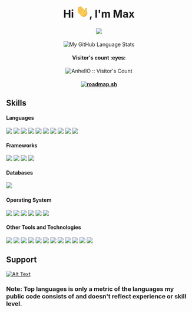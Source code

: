 <div align="center">
<h1 align="center">Hi <img width="35" src="https://github.com/1999AZZAR/1999AZZAR/blob/main/resources/img/waving.gif">, I'm Max</h1>
  <h4 align="center">
    <a>
  <img align="center" src="https://readme-typing-svg.herokuapp.com?font=Fira+Code&pause=1000&color=099F50&multiline=true&width=435&lines=a+trainee+at+Wongdoody+in+germany" />
  </a>
  </h4>
</div>

<div align="center">
  <img src="https://github-readme-stats.vercel.app/api/top-langs/?username=Maxiboy441&langs_count=5&theme=tokyonight" alt="My GitHub Language Stats">
</div>

<h4 align="center">Visitor's count :eyes:</h4>
<p align="center"><img src="https://profile-counter.glitch.me/{Maxiboy441}/count.svg" alt="AnhellO :: Visitor's Count" /></p>

<h4 align="center">
<a align="center"href="https://roadmap.sh"><img src="https://api.roadmap.sh/v1-badge/tall/647d869e40cee644b2851631?variant=dark" alt="roadmap.sh"/>
</a></h4>


## Skills 

<h4> Languages</h4>
<span> 
  <img src="https://img.shields.io/badge/HTML5-E34F26?style=for-the-badge&logo=html5&logoColor=white">
  <img src="https://img.shields.io/badge/CSS3-1572B6?style=for-the-badge&logo=css3&logoColor=white">
  <img src="https://img.shields.io/badge/JavaScript-F7DF1E?style=for-the-badge&logo=javascript&logoColor=black">
  <img src="https://img.shields.io/badge/PHP-777BB4?style=for-the-badge&logo=php&logoColor=white">
  <img src="https://img.shields.io/badge/CSHARP-gray?style=for-the-badge&logo=csharp&logoColor=white">
  <img src="https://img.shields.io/badge/COBOL-blue?style=for-the-badge&logo=cobol&logoColor=black">
  <img src="https://img.shields.io/badge/PYTHON-6bbe24?style=for-the-badge&logo=python&logoColor=black">
  <img src="https://img.shields.io/badge/Winglang-black?style=for-the-badge&logo=winglang&logoColor=black">
  <img src="https://img.shields.io/badge/Dart-blue?style=for-the-badge&logo=dart&logoColor=white">
  <img src="https://img.shields.io/badge/Terraform-black?style=for-the-badge&logo=terraform&logoColor=green">
</span>

<h4> Frameworks </h4>
<span>
  <img src="https://img.shields.io/badge/Laravel-FF2D20?style=for-the-badge&logo=laravel&logoColor=white">
  <img src="https://img.shields.io/badge/Three.Js-black?style=for-the-badge&logo=three.js&logoColor=white">
  <img src="https://img.shields.io/badge/React-blue?style=for-the-badge&logo=react&logoColor=white">
  <img src="https://img.shields.io/badge/Flutter-blue?style=for-the-badge&logo=flutter&logoColor=white">


<h4> Databases </h4>
<span>
  <img src="https://img.shields.io/badge/MySQL-00000F?style=for-the-badge&logo=mysql&logoColor=white">
</span>

<h4> Operating System </h4>
<span>
  <img src="https://img.shields.io/badge/MACOS-silver?style=for-the-badge&logo=macos&logoColor=white">
  <img src="https://img.shields.io/badge/Windows-0078D6?style=for-the-badge&logo=windows&logoColor=white">
  <img src="https://img.shields.io/badge/Linux-FCC624?style=for-the-badge&logo=linux&logoColor=black">
  <img src="https://img.shields.io/badge/Debian-F05032?style=for-the-badge&logo=debian&logoColor=white">
  <img src="https://img.shields.io/badge/Ubuntu-F75032?style=for-the-badge&logo=ubuntu&logoColor=white">
  <img src="https://img.shields.io/badge/EndeavourOS-purple?style=for-the-badge&logo=endeavouros&logoColor=F87B7B">
</span>

<h4> Other Tools and Technologies </h4>
<span>
  <img src="https://img.shields.io/badge/Git-F05032?style=for-the-badge&logo=git&logoColor=white">
  <img src="https://img.shields.io/badge/PHPSTORM-purple?style=for-the-badge&logo=phpstorm&logoColor=white">
  <img src="https://img.shields.io/badge/Postman-FF6C37?style=for-the-badge&logo=Postman&logoColor=white">
  <img src="https://img.shields.io/badge/VSCODE-0078D6?style=for-the-badge&logo=visualstudio&logoColor=white">
  <img src="https://img.shields.io/badge/VISUALSTUDIO-BF40BF?style=for-the-badge&logo=visualstudio&logoColor=white">
  <img src="https://img.shields.io/badge/Xampp-F37623?style=for-the-badge&logo=xampp&logoColor=white">
  <img src="https://img.shields.io/badge/ARDUINO-47d9ff?style=for-the-badge&logo=arduino&logoColor=white">
  <img src="https://img.shields.io/badge/RASPBERRY-red?style=for-the-badge&logo=raspberrypi&logoColor=white">
  <img src="https://img.shields.io/badge/JUPYTER-FF6C37?style=for-the-badge&logo=jupyter&logoColor=white">
  <img src="https://img.shields.io/badge/npm-CB3837?style=for-the-badge&logo=npm&logoColor=white">
  <img src="https://img.shields.io/badge/Supabase-6bbe24?style=for-the-badge&logo=supabase&logoColor=white">
  <img src="https://img.shields.io/badge/Aws-FF6C37?style=for-the-badge&logo=aws&logoColor=white">

</span>


## Support

[![Alt Text](https://storage.ko-fi.com/cdn/generated/zfskfgqnf/rest-a75d810b511aa388a3960e87a482afae-lqmqa3r7.jpg)](https://ko-fi.com/maxiboy)

<h3>Note: Top languages is only a metric of the languages my public code consists of and doesn't reflect experience or skill level.</h3>
